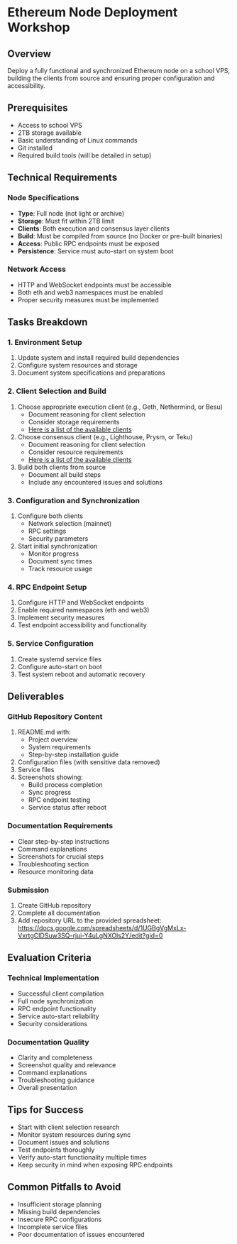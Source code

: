 # Ethereum Node Deployment Workshop

## Overview
Deploy a fully functional and synchronized Ethereum node on a school VPS, building the clients from source and ensuring proper configuration and accessibility.

## Prerequisites
- Access to school VPS
- 2TB storage available
- Basic understanding of Linux commands
- Git installed
- Required build tools (will be detailed in setup)

## Technical Requirements

### Node Specifications
- **Type**: Full node (not light or archive)
- **Storage**: Must fit within 2TB limit
- **Clients**: Both execution and consensus layer clients
- **Build**: Must be compiled from source (no Docker or pre-built binaries)
- **Access**: Public RPC endpoints must be exposed
- **Persistence**: Service must auto-start on system boot

### Network Access
- HTTP and WebSocket endpoints must be accessible
- Both eth and web3 namespaces must be enabled
- Proper security measures must be implemented

## Tasks Breakdown

### 1. Environment Setup 
1. Update system and install required build dependencies
2. Configure system resources and storage
3. Document system specifications and preparations

### 2. Client Selection and Build 
1. Choose appropriate execution client (e.g., Geth, Nethermind, or Besu)
   - Document reasoning for client selection
   - Consider storage requirements
   - [Here is a list of the available clients](https://ethereum.org/en/developers/docs/nodes-and-clients/)
2. Choose consensus client (e.g., Lighthouse, Prysm, or Teku)
   - Document reasoning for client selection
   - Consider resource requirements
   - [Here is a list of the available clients](https://ethereum.org/en/developers/docs/nodes-and-clients/)
3. Build both clients from source
   - Document all build steps
   - Include any encountered issues and solutions

### 3. Configuration and Synchronization 
1. Configure both clients
   - Network selection (mainnet)
   - RPC settings
   - Security parameters
2. Start initial synchronization
   - Monitor progress
   - Document sync times
   - Track resource usage

### 4. RPC Endpoint Setup
1. Configure HTTP and WebSocket endpoints
2. Enable required namespaces (eth and web3)
3. Implement security measures
4. Test endpoint accessibility and functionality

### 5. Service Configuration
1. Create systemd service files
2. Configure auto-start on boot
3. Test system reboot and automatic recovery

## Deliverables

### GitHub Repository Content
1. README.md with:
   - Project overview
   - System requirements
   - Step-by-step installation guide
2. Configuration files (with sensitive data removed)
3. Service files
4. Screenshots showing:
   - Build process completion
   - Sync progress
   - RPC endpoint testing
   - Service status after reboot

### Documentation Requirements
- Clear step-by-step instructions
- Command explanations
- Screenshots for crucial steps
- Troubleshooting section
- Resource monitoring data

### Submission
1. Create GitHub repository
2. Complete all documentation
3. Add repository URL to the provided spreadsheet:
   https://docs.google.com/spreadsheets/d/1UGBgVgMxLx-VxrtgCIDSuw3SQ-rjui-Y4uLgNXOls2Y/edit?gid=0

## Evaluation Criteria

### Technical Implementation
- Successful client compilation
- Full node synchronization
- RPC endpoint functionality
- Service auto-start reliability
- Security considerations

### Documentation Quality
- Clarity and completeness
- Screenshot quality and relevance
- Command explanations
- Troubleshooting guidance
- Overall presentation

## Tips for Success
- Start with client selection research
- Monitor system resources during sync
- Document issues and solutions
- Test endpoints thoroughly
- Verify auto-start functionality multiple times
- Keep security in mind when exposing RPC endpoints

## Common Pitfalls to Avoid
- Insufficient storage planning
- Missing build dependencies
- Insecure RPC configurations
- Incomplete service files
- Poor documentation of issues encountered


